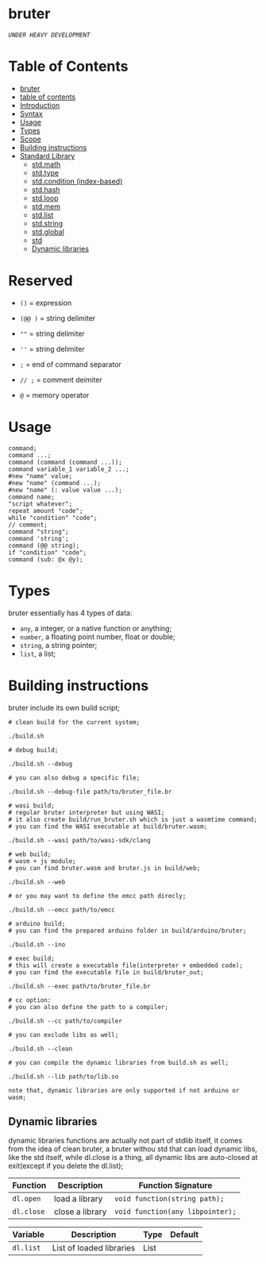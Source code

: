 
# bruter


*`UNDER HEAVY DEVELOPMENT`*


# Table of Contents


- [bruter](#bruter)
- [table of contents](#table-of-contents)
- [Introduction](#introduction)
- [Syntax](#syntax)
- [Usage](#usage)
- [Types](#types)
- [Scope](#scope)
- [Building instructions](#building-instructions)
- [Standard Library](#standard-library)
  - [std.math](#stdmath)
  - [std.type](#stdtype)
  - [std.condition (index-based)](#stdcondition-index-based)
  - [std.hash](#stdhash)
  - [std.loop](#stdloop)
  - [std.mem](#stdmem)
  - [std.list](#stdlist)
  - [std.string](#stdstring)
  - [std.global](#stdglobal)
  - [std](#std)
  - [Dynamic libraries](#dynamic-libraries)



# Reserved

- `()` = expression

- `(@@ )` = string delimiter

- `""` = string delimiter

- `''` = string delimiter

- `;` = end of command separator

- `// ;` = comment deimiter

- `@` = memory operator

# Usage

    command;
    command ...;
    command (command (command ...));
    command variable_1 variable_2 ...;
    #new "name" value; 
    #new "name" (command ...);
    #new "name" (: value value ...);
    command name;
    "script whatever";
    repeat amount "code";
    while "condition" "code";
    // comment;
    command "string";
    command 'string';
    command (@@ string);
    if "condition" "code";
    command (sub: @x @y);

# Types
      
  bruter essentially has 4 types of data:
  - `any`, a integer, or a native function or anything;
  - `number`, a floating point number, float or double;
  - `string`, a string pointer;
  - `list`, a list;

# Building instructions

  bruter include its own build script;

    # clean build for the current system;
    
    ./build.sh

    # debug build;
    
    ./build.sh --debug

    # you can also debug a specific file;

    ./build.sh --debug-file path/to/bruter_file.br

    # wasi build;
    # regular bruter interpreter but using WASI;
    # it also create build/run_bruter.sh which is just a wasmtime command;
    # you can find the WASI executable at build/bruter.wasm;
    
    ./build.sh --wasi path/to/wasi-sdk/clang

    # web build;
    # wasm + js module;
    # you can find bruter.wasm and bruter.js in build/web;

    ./build.sh --web

    # or you may want to define the emcc path direcly;

    ./build.sh --emcc path/to/emcc

    # arduino build;
    # you can find the prepared arduino folder in build/arduino/bruter;

    ./build.sh --ino

    # exec build;
    # this will create a executable file(interpreter + embedded code);
    # you can find the executable file in build/bruter_out;

    ./build.sh --exec path/to/bruter_file.br

    # cc option:
    # you can also define the path to a compiler;

    ./build.sh --cc path/to/compiler

    # you can exclude libs as well;

    ./build.sh --clean

    # you can compile the dynamic libraries from build.sh as well;
    
    ./build.sh --lib path/to/lib.so
    
    note that, dynamic libraries are only supported if not arduino or wasm;

  ## Dynamic libraries

  dynamic libraries functions are actually not part of stdlib itself, it comes from the idea of clean bruter, a bruter withou std that can load dynamic libs, like the std itself, while dl.close is a thing, all dynamic libs are auto-closed at exit(except if you delete the dl.list);

  | Function    | Description                              | Function Signature                           |
  |-------------|------------------------------------------|----------------------------------------------|
  | `dl.open`   | load a library                           | `void function(string path);`                |
  | `dl.close`  | close a library                          | `void function(any libpointer);`             |

  | Variable       | Description              | Type  | Default |
  |----------------|--------------------------|-------|---------|
  | `dl.list`      | List of loaded libraries | List  |         |
